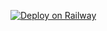 

[![Deploy on Railway](https://railway.app/button.svg)](https://railway.app/new/template/agP1NC?referralCode=Mlt-Dn)

